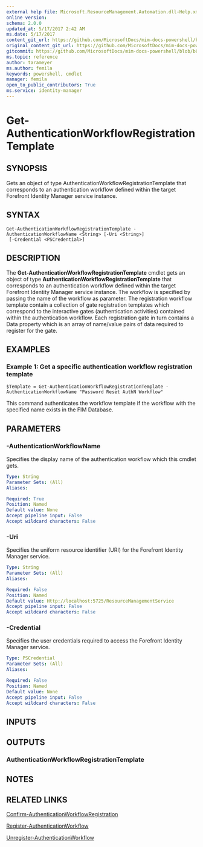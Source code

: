 ```yaml
---
external help file: Microsoft.ResourceManagement.Automation.dll-Help.xml
online version: 
schema: 2.0.0
updated_at: 5/17/2017 2:42 AM
ms.date: 5/17/2017
content_git_url: https://github.com/MicrosoftDocs/mim-docs-powershell/blob/live/mim-cmdlets/FIMAutomation/vlatest/Get-AuthenticationWorkflowRegistrationTemplate.md
original_content_git_url: https://github.com/MicrosoftDocs/mim-docs-powershell/blob/live/mim-cmdlets/FIMAutomation/vlatest/Get-AuthenticationWorkflowRegistrationTemplate.md
gitcommit: https://github.com/MicrosoftDocs/mim-docs-powershell/blob/b087c1fa22e293ca887d71e98791a50333e0c2ab/mim-cmdlets/FIMAutomation/vlatest/Get-AuthenticationWorkflowRegistrationTemplate.md
ms.topic: reference
author: tarameyer
ms.author: femila
keywords: powershell, cmdlet
manager: femila
open_to_public_contributors: True
ms.service: identity-manager
---
```


# Get-AuthenticationWorkflowRegistrationTemplate

## SYNOPSIS
Gets an object of type AuthenticationWorkflowRegistrationTemplate that corresponds to an authentication workflow defined within the target Forefront Identity Manager service instance.


## SYNTAX

```
Get-AuthenticationWorkflowRegistrationTemplate -AuthenticationWorkflowName <String> [-Uri <String>]
 [-Credential <PSCredential>]
```

## DESCRIPTION
The **Get-AuthenticationWorkflowRegistrationTemplate** cmdlet gets an object of type **AuthenticationWorkflowRegistrationTemplate** that corresponds to an authentication workflow defined within the target Forefront Identity Manager service instance.
The workflow is specified by passing the name of the workflow as parameter.
The registration workflow template contain a collection of gate registration templates which correspond to the interactive gates (authentication activities) contained within the authentication workflow. 
Each registration gate in turn contains a Data property which is an array of name/value pairs of data required to register for the gate.

        

## EXAMPLES

### Example 1: Get a specific authentication workflow registration template
```
$Template = Get-AuthenticationWorkflowRegistrationTemplate -AuthenticationWorkflowName "Password Reset AuthN Workflow"
```

This command authenticates the workflow template if the workflow with the specified name exists in the FIM Database.

## PARAMETERS

### -AuthenticationWorkflowName
Specifies the display name of the authentication workflow which this cmdlet gets.

```yaml
Type: String
Parameter Sets: (All)
Aliases: 

Required: True
Position: Named
Default value: None
Accept pipeline input: False
Accept wildcard characters: False
```

### -Uri
Specifies the uniform resource identifier (URI) for the Forefront Identity Manager service.

```yaml
Type: String
Parameter Sets: (All)
Aliases: 

Required: False
Position: Named
Default value: Http://localhost:5725/ResourceManagementService
Accept pipeline input: False
Accept wildcard characters: False
```

### -Credential
Specifies the user credentials required to access the Forefront Identity Manager service.

```yaml
Type: PSCredential
Parameter Sets: (All)
Aliases: 

Required: False
Position: Named
Default value: None
Accept pipeline input: False
Accept wildcard characters: False
```

## INPUTS

## OUTPUTS

### AuthenticationWorkflowRegistrationTemplate

## NOTES

## RELATED LINKS

[Confirm-AuthenticationWorkflowRegistration](Confirm-AuthenticationWorkflowRegistration.md)

[Register-AuthenticationWorkflow](xref:FIMAutomation/vlatest/Register-AuthenticationWorkflow.md)

[Unregister-AuthenticationWorkflow](xref:FIMAutomation/vlatest/Unregister-AuthenticationWorkflow.md)
